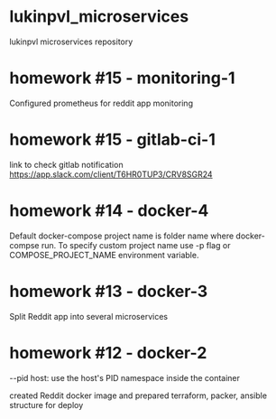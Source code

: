 # lukinpvl_microservices
lukinpvl microservices repository

# homework #15 - monitoring-1
Configured prometheus for reddit app monitoring

# homework #15 - gitlab-ci-1
link to check gitlab notification https://app.slack.com/client/T6HR0TUP3/CRV8SGR24

# homework #14 - docker-4
Default docker-compose project name is folder name where docker-compse run.
To specify custom project name use -p flag or COMPOSE_PROJECT_NAME environment variable.

# homework #13 - docker-3
Split Reddit app into several microservices

# homework #12 - docker-2
--pid host: use the host's PID namespace inside the container

 created Reddit docker image and prepared terraform, packer, ansible structure for deploy
